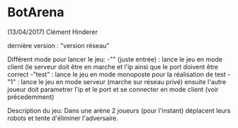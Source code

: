 # BotArena
(13/04/2017)
Clément Hinderer 

dernière version : "version réseau"

Différent mode pour lancer le jeu:
-"" (juste entrée) : lance le jeu en mode client (le serveur doit être en marche et l'ip ainsi que le port doivent être correct
-"test" : lance le jeu en mode monoposte pour la réalisation de test
-"1" : lance le jeu en mode serveur (marche sur réseau privé) ensuite l'autre joueur doit parametrer l'ip et le port et se connecter en mode client (voir précedemment)


Description du jeu:
Dans une arène 2 joueurs (pour l'instant) déplacent leurs robots et tente d'éliminer l'adversaire.
